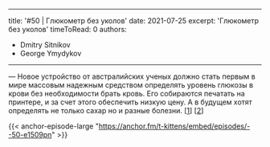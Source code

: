 
---
title: '#50 | Глюкометр без уколов'
date: 2021-07-25
excerpt: 'Глюкометр без уколов'
timeToRead: 0
authors:
  - Dmitry Sitnikov
  - George Ymydykov
---

— Новое устройство от австралийских ученых должно стать первым в мире массовым надежным средством определять уровень глюкозы в крови без необходимости брать кровь. Его собираются печатать на принтере, и за счет этого обеспечить низкую цену. А в будущем хотят определять не только сахар но и разные болезни. [[1](https://www.reuters.com/business/healthcare-pharmaceuticals/australian-scientists-develop-pain-free-blood-sugar-test-diabetics-2021-07-13/)] [[2](https://gbs.inc/the-biosensor-platform/)]

{{< anchor-episode-large "https://anchor.fm/t-kittens/embed/episodes/--50-e1509pn" >}}
